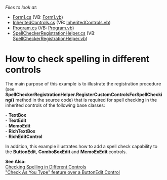<!-- default file list -->
*Files to look at*:

* [Form1.cs](./CS/Form1.cs) (VB: [Form1.vb](./VB/Form1.vb))
* [InheritedControls.cs](./CS/InheritedControls.cs) (VB: [InheritedControls.vb](./VB/InheritedControls.vb))
* [Program.cs](./CS/Program.cs) (VB: [Program.vb](./VB/Program.vb))
* [SpellCheckerRegistrationHelper.cs](./CS/SpellCheckerRegistrationHelper.cs) (VB: [SpellCheckerRegistrationHelper.vb](./VB/SpellCheckerRegistrationHelper.vb))
<!-- default file list end -->
# How to check spelling in different controls


<p>The main purpose of this example is to illustrate the registration procedure (see <strong>SpellCheckerRegistrationHelper.RegisterCustomControlsForSpellChecking()</strong> method in the source code) that is required for spell checking in the inherited controls of the following base classes:</p><p>- <strong>TextBox</strong><br />
- <strong>TextEdit</strong><br />
- <strong>MemoEdit</strong><br />
- <strong>RichTextBox</strong><br />
- <strong>RichEditControl</strong></p><p>In addition, this example illustrates how to add a spell check capability to the <strong>ButtonEdit</strong>, <strong>ComboBoxEdit </strong>and <strong>MemoExEdit </strong>controls.</p><p><strong>See Also:</strong><br />
<a href="http://documentation.devexpress.com/#WindowsForms/CustomDocument2995"><u>Checking Spelling in Different Controls</u></a><br />
<a href="https://www.devexpress.com/Support/Center/p/Q417362">"Check As You Type" feature over a ButtonEdit Control</a></p>

<br/>


